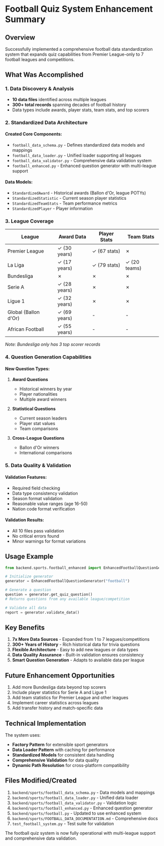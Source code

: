 # Football Quiz System Enhancement Summary

## Overview
Successfully implemented a comprehensive football data standardization system that expands quiz capabilities from Premier League-only to 7 football leagues and competitions.

## What Was Accomplished

### 1. Data Discovery & Analysis
- **10 data files** identified across multiple leagues
- **300+ total records** spanning decades of football history
- Data types include awards, player stats, team stats, and top scorers

### 2. Standardized Data Architecture

#### Created Core Components:
- `football_data_schema.py` - Defines standardized data models and mappings
- `football_data_loader.py` - Unified loader supporting all leagues
- `football_data_validator.py` - Comprehensive data validation system
- `football_enhanced.py` - Enhanced question generator with multi-league support

#### Data Models:
- `StandardizedAward` - Historical awards (Ballon d'Or, league POTYs)
- `StandardizedStatistic` - Current season player statistics
- `StandardizedTeamStats` - Team performance metrics
- `StandardizedPlayer` - Player information

### 3. League Coverage

| League | Award Data | Player Stats | Team Stats |
|--------|------------|--------------|------------|
| Premier League | ✓ (30 years) | ✓ (67 stats) | ✗ |
| La Liga | ✓ (17 years) | ✓ (79 stats) | ✓ (20 teams) |
| Bundesliga | ✗ | ✗ | ✗ |
| Serie A | ✓ (28 years) | ✗ | ✗ |
| Ligue 1 | ✓ (32 years) | ✗ | ✗ |
| Global (Ballon d'Or) | ✓ (69 years) | - | - |
| African Football | ✓ (55 years) | - | - |

*Note: Bundesliga only has 3 top scorer records*

### 4. Question Generation Capabilities

#### New Question Types:
1. **Award Questions**
   - Historical winners by year
   - Player nationalities
   - Multiple award winners
   
2. **Statistical Questions**
   - Current season leaders
   - Player stat values
   - Team comparisons
   
3. **Cross-League Questions**
   - Ballon d'Or winners
   - International comparisons

### 5. Data Quality & Validation

#### Validation Features:
- Required field checking
- Data type consistency validation
- Season format validation
- Reasonable value ranges (age 16-50)
- Nation code format verification

#### Validation Results:
- All 10 files pass validation
- No critical errors found
- Minor warnings for format variations

## Usage Example

```python
from backend.sports.football_enhanced import EnhancedFootballQuestionGenerator

# Initialize generator
generator = EnhancedFootballQuestionGenerator("football")

# Generate a question
question = generator.get_quiz_question()
# Returns questions from any available league/competition

# Validate all data
report = generator.validate_data()
```

## Key Benefits

1. **7x More Data Sources** - Expanded from 1 to 7 leagues/competitions
2. **300+ Years of History** - Rich historical data for trivia questions
3. **Flexible Architecture** - Easy to add new leagues or data types
4. **Data Quality Assurance** - Built-in validation ensures consistency
5. **Smart Question Generation** - Adapts to available data per league

## Future Enhancement Opportunities

1. Add more Bundesliga data beyond top scorers
2. Include player statistics for Serie A and Ligue 1
3. Add team statistics for Premier League and other leagues
4. Implement career statistics across leagues
5. Add transfer history and match-specific data

## Technical Implementation

The system uses:
- **Factory Pattern** for extensible sport generators
- **Data Loader Pattern** with caching for performance
- **Standardized Models** for consistent data handling
- **Comprehensive Validation** for data quality
- **Dynamic Path Resolution** for cross-platform compatibility

## Files Modified/Created

1. `backend/sports/football_data_schema.py` - Data models and mappings
2. `backend/sports/football_data_loader.py` - Unified data loader
3. `backend/sports/football_data_validator.py` - Validation logic
4. `backend/sports/football_enhanced.py` - Enhanced question generator
5. `backend/sports/football.py` - Updated to use enhanced system
6. `backend/sports/FOOTBALL_DATA_DOCUMENTATION.md` - Comprehensive docs
7. `test_football_system.py` - Test suite for validation

The football quiz system is now fully operational with multi-league support and comprehensive data validation.